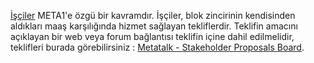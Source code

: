 [İşçiler](introduction/workers) META1'e özgü bir kavramdır. İşçiler, blok zincirinin kendisinden aldıkları maaş karşılığında hizmet sağlayan tekliflerdir. Teklifin amacını açıklayan bir web veya forum bağlantısı teklifin içine dahil edilmelidir, teklifleri burada görebilirsiniz :  [Metatalk - Stakeholder Proposals Board](https://metatalk.org/index.php/board,75.0.html).
